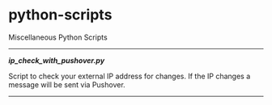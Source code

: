 # python-scripts
Miscellaneous Python Scripts

---
***ip_check_with_pushover.py***

Script to check your external IP address for changes. If the IP changes a message will be sent via Pushover.

---
